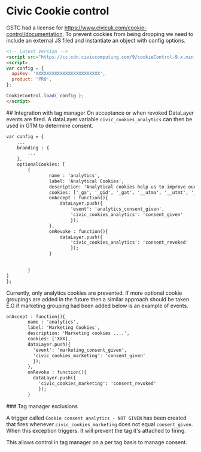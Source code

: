 # Civic Cookie control

GSTC had a license for https://www.civicuk.com/cookie-control/documentation. To prevent cookies from being dropping we need to include an external JS filed and instantiate an object with config options.

```html
<!-- Latest Version -->
<script src="https://cc.cdn.civiccomputing.com/9/cookieControl-9.x.min.js" type="text/javascript"></script>
<script>
var config = {
  apiKey: 'XXXXXXXXXXXXXXXXXXXXXXXX',
  product: 'PRO',
};

CookieControl.load( config );
</script>
```

## Integration with tag manager
On acceptance or when revoked DataLayer events are fired. A dataLayer variable `civic_cookies_analytics` can then be used in GTM to determine consent.

```html
var config = {
	...
	branding : {
		...
	},
	optionalCookies: [
		{
				name : 'analytics',
				label: 'Analytical Cookies',
				description: 'Analytical cookies help us to improve our website by collecting and reporting information on its usage.',
				cookies: ['_ga', '_gid', '_gat', '__utma', '__utmt', '__utmb', '__utmc', '__utmz', '__utmv'],
				onAccept : function(){
					dataLayer.push({
						'event': 'analytics_consent_given',
						'civic_cookies_analytics': 'consent_given'
						});
				},
				onRevoke : function(){
					dataLayer.push({
						'civic_cookies_analytics': 'consent_revoked'
						});
				}

				
		}
]
};
```

Currently, only analytics cookies are prevented. If more optional cookie groupings are added in the future then a similar approach should be taken. E.G if marketing grouping had been added below is an example of events.

```html
onAccept : function(){
        name : 'analytics',
        label: 'Marketing Cookies',
        description: 'Marketing cookies ....',
        cookies: ['XXX],
        dataLayer.push({
          'event': 'marketing_consent_given',
          'civic_cookies_marketing': 'consent_given'
          });
        },
        onRevoke : function(){
          dataLayer.push({
            'civic_cookies_marketing': 'consent_revoked'
            });
        }

```

### Tag manager exclusions

A trigger called `Cookie consent analytics - NOT GIVEN` has been created that fires whenever `civic_cookies_marketing` does not equal `consent_given`. When this exception triggers. It will prevent the tag it's attached to firing.

This allows control in tag manager on a per tag basis to manage consent.